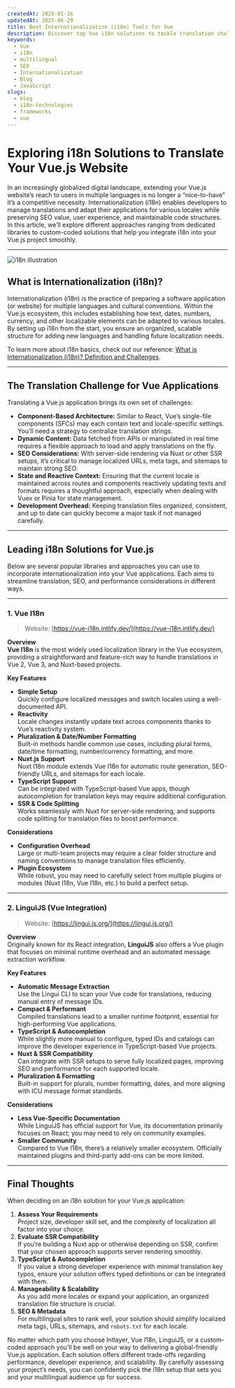 ```yaml
---
createdAt: 2025-01-16
updatedAt: 2025-06-29
title: Best Internationalization (i18n) Tools for Vue
description: Discover top Vue i18n solutions to tackle translation challenges, boost SEO, and deliver a seamless global web experience.
keywords:
  - Vue
  - i18n
  - multilingual
  - SEO
  - Internationalization
  - Blog
  - JavaScript
slugs:
  - blog
  - i18n-technologies
  - frameworks
  - vue
---
```


# Exploring i18n Solutions to Translate Your Vue.js Website

In an increasingly globalized digital landscape, extending your Vue.js website’s reach to users in multiple languages is no longer a “nice-to-have” it’s a competitive necessity. Internationalization (i18n) enables developers to manage translations and adapt their applications for various locales while preserving SEO value, user experience, and maintainable code structures. In this article, we’ll explore different approaches ranging from dedicated libraries to custom-coded solutions that help you integrate i18n into your Vue.js project smoothly.

---

![i18n illustration](https://github.com/aymericzip/intlayer/blob/main/docs/blog/assets/i18n.webp)

## What is Internationalization (i18n)?

Internationalization (i18n) is the practice of preparing a software application (or website) for multiple languages and cultural conventions. Within the Vue.js ecosystem, this includes establishing how text, dates, numbers, currency, and other localizable elements can be adapted to various locales. By setting up i18n from the start, you ensure an organized, scalable structure for adding new languages and handling future localization needs.

To learn more about i18n basics, check out our reference: [What is Internationalization (i18n)? Definition and Challenges](https://github.com/aymericzip/intlayer/blob/main/docs/blog/en/what_is_internationalization.md).

---

## The Translation Challenge for Vue Applications

Translating a Vue.js application brings its own set of challenges:

- **Component-Based Architecture:** Similar to React, Vue’s single-file components (SFCs) may each contain text and locale-specific settings. You’ll need a strategy to centralize translation strings.
- **Dynamic Content:** Data fetched from APIs or manipulated in real time requires a flexible approach to load and apply translations on the fly.
- **SEO Considerations:** With server-side rendering via Nuxt or other SSR setups, it’s critical to manage localized URLs, meta tags, and sitemaps to maintain strong SEO.
- **State and Reactive Context:** Ensuring that the current locale is maintained across routes and components reactively updating texts and formats requires a thoughtful approach, especially when dealing with Vuex or Pinia for state management.
- **Development Overhead:** Keeping translation files organized, consistent, and up to date can quickly become a major task if not managed carefully.

---

## Leading i18n Solutions for Vue.js

Below are several popular libraries and approaches you can use to incorporate internationalization into your Vue applications. Each aims to streamline translation, SEO, and performance considerations in different ways.

---

### 1. Vue I18n

> Website: [https://vue-i18n.intlify.dev/](https://vue-i18n.intlify.dev/)

**Overview**  
**Vue I18n** is the most widely used localization library in the Vue ecosystem, providing a straightforward and feature-rich way to handle translations in Vue 2, Vue 3, and Nuxt-based projects.

**Key Features**

- **Simple Setup**  
  Quickly configure localized messages and switch locales using a well-documented API.
- **Reactivity**  
  Locale changes instantly update text across components thanks to Vue’s reactivity system.
- **Pluralization & Date/Number Formatting**  
  Built-in methods handle common use cases, including plural forms, date/time formatting, number/currency formatting, and more.
- **Nuxt.js Support**  
  Nuxt I18n module extends Vue I18n for automatic route generation, SEO-friendly URLs, and sitemaps for each locale.
- **TypeScript Support**  
  Can be integrated with TypeScript-based Vue apps, though autocompletion for translation keys may require additional configuration.
- **SSR & Code Splitting**  
  Works seamlessly with Nuxt for server-side rendering, and supports code splitting for translation files to boost performance.

**Considerations**

- **Configuration Overhead**  
  Large or multi-team projects may require a clear folder structure and naming conventions to manage translation files efficiently.
- **Plugin Ecosystem**  
  While robust, you may need to carefully select from multiple plugins or modules (Nuxt I18n, Vue I18n, etc.) to build a perfect setup.

---

### 2. LinguiJS (Vue Integration)

> Website: [https://lingui.js.org/](https://lingui.js.org/)

**Overview**  
Originally known for its React integration, **LinguiJS** also offers a Vue plugin that focuses on minimal runtime overhead and an automated message extraction workflow.

**Key Features**

- **Automatic Message Extraction**  
  Use the Lingui CLI to scan your Vue code for translations, reducing manual entry of message IDs.
- **Compact & Performant**  
  Compiled translations lead to a smaller runtime footprint, essential for high-performing Vue applications.
- **TypeScript & Autocompletion**  
  While slightly more manual to configure, typed IDs and catalogs can improve the developer experience in TypeScript-based Vue projects.
- **Nuxt & SSR Compatibility**  
  Can integrate with SSR setups to serve fully localized pages, improving SEO and performance for each supported locale.
- **Pluralization & Formatting**  
  Built-in support for plurals, number formatting, dates, and more aligning with ICU message format standards.

**Considerations**

- **Less Vue-Specific Documentation**  
  While LinguiJS has official support for Vue, its documentation primarily focuses on React; you may need to rely on community examples.
- **Smaller Community**  
  Compared to Vue I18n, there’s a relatively smaller ecosystem. Officially maintained plugins and third-party add-ons can be more limited.

---

## Final Thoughts

When deciding on an i18n solution for your Vue.js application:

1. **Assess Your Requirements**  
   Project size, developer skill set, and the complexity of localization all factor into your choice.
2. **Evaluate SSR Compatibility**  
   If you’re building a Nuxt app or otherwise depending on SSR, confirm that your chosen approach supports server rendering smoothly.
3. **TypeScript & Autocompletion**  
   If you value a strong developer experience with minimal translation key typos, ensure your solution offers typed definitions or can be integrated with them.
4. **Manageability & Scalability**  
   As you add more locales or expand your application, an organized translation file structure is crucial.
5. **SEO & Metadata**  
   For multilingual sites to rank well, your solution should simplify localized meta tags, URLs, sitemaps, and `robots.txt` for each locale.

No matter which path you choose Intlayer, Vue I18n, LinguiJS, or a custom-coded approach you’ll be well on your way to delivering a global-friendly Vue.js application. Each solution offers different trade-offs regarding performance, developer experience, and scalability. By carefully assessing your project’s needs, you can confidently pick the i18n setup that sets you and your multilingual audience up for success.
